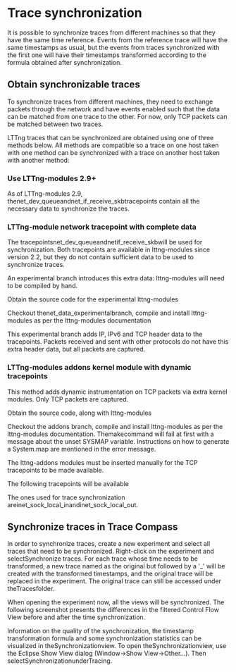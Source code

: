 # Trace synchronization

It is possible to synchronize traces from different machines so that they have the same time reference. Events from the reference trace will have the same timestamps as usual, but the events from traces synchronized with the first one will have their timestamps transformed according to the formula obtained after synchronization.

## Obtain synchronizable traces

To synchronize traces from different machines, they need to exchange packets through the network and have events enabled such that the data can be matched from one trace to the other. For now, only TCP packets can be matched between two traces.

LTTng traces that can be synchronized are obtained using one of three methods below. All methods are compatible so a trace on one host taken with one method can be synchronized with a trace on another host taken with another method:

### Use LTTng-modules 2.9+

As of LTTng-modules 2.9, thenet_dev_queueandnet_if_receive_skbtracepoints contain all the necessary data to synchronize the traces.

### LTTng-module network tracepoint with complete data

The tracepointsnet_dev_queueandnetif_receive_skbwill be used for synchronization. Both tracepoints are available in lttng-modules since version 2.2, but they do not contain sufficient data to be used to synchronize traces.

An experimental branch introduces this extra data: lttng-modules will need to be compiled by hand.

Obtain the source code for the experimental lttng-modules

Checkout thenet_data_experimentalbranch, compile and install lttng-modules as per the lttng-modules documentation

This experimental branch adds IP, IPv6 and TCP header data to the tracepoints. Packets received and sent with other protocols do not have this extra header data, but all packets are captured.

### LTTng-modules addons kernel module with dynamic tracepoints

This method adds dynamic instrumentation on TCP packets via extra kernel modules. Only TCP packets are captured.

Obtain the source code, along with lttng-modules

Checkout the addons branch, compile and install lttng-modules as per the lttng-modules documentation. Themakecommand will fail at first with a message about the unset SYSMAP variable. Instructions on how to generate a System.map are mentioned in the error message.

The lttng-addons modules must be inserted manually for the TCP tracepoints to be made available.

The following tracepoints will be available

The ones used for trace synchronization areinet_sock_local_inandinet_sock_local_out.

## Synchronize traces in Trace Compass

In order to synchronize traces, create a new experiment and select all traces that need to be synchronized. Right-click on the experiment and selectSynchronize traces. For each trace whose time needs to be transformed, a new trace named as the original but followed by a '_' will be created with the transformed timestamps, and the original trace will be replaced in the experiment. The original trace can still be accessed under theTracesfolder.



When opening the experiment now, all the views will be synchronized. The following screenshot presents the differences in the filtered Control Flow View before and after the time synchronization.



Information on the quality of the synchronization, the timestamp transformation formula and some synchronization statistics can be visualized in theSynchronizationview. To open theSynchronizationview, use the Eclipse Show View dialog (Window->Show View->Other...). Then selectSynchronizationunderTracing.